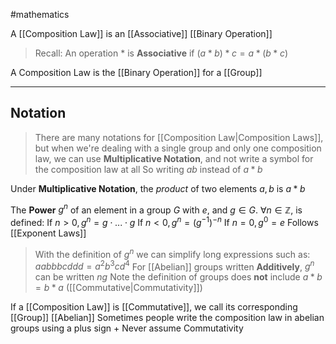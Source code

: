 #mathematics 

A [[Composition Law]] is an [[Associative]] [[Binary Operation]]

> Recall:
> 	An operation $*$ is **Associative** if $(a*b)*c=a*(b*c)$

A Composition Law is the [[Binary Operation]] for a [[Group]]

---
## Notation
> There are many notations for [[Composition Law|Composition Laws]], but when we're dealing with a single group and only one composition law, we can use **Multiplicative Notation**, and not write a symbol for the composition law at all
> 	So writing $ab$ instead of $a*b$ 

Under **Multiplicative Notation**, the *product* of two elements $a,b$ is $a*b$ 

The **Power** $g^{n}$ of an element in a group $G$ with $e$, and $g\in G$. $\forall n\in \mathbb{Z}$, is defined:
	If $n>0, g^{n}=g\cdot...\cdot g$ 
	If $n<0, g^{n}=(g^{-1})^{-n}$
	If $n=0, g^{0}=e$
Follows [[Exponent Laws]]

> With the definition of $g^{n}$ we can simplify long expressions such as:
> 	$aabbbcddd=a^{2}b^{3}cd^{4}$
> 	For [[Abelian]] groups written **Additively**, $g^{n}$ can be written $ng$
> Note the definition of groups does **not** include $a*b=b*a$ ([[Commutative|Commutativity]])

If a [[Composition Law]] is [[Commutative]], we call its corresponding [[Group]] [[Abelian]]
	Sometimes people write the composition law in abelian groups using a plus sign +
	Never assume Commutativity